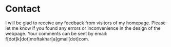 # Contact
I will be glad to receive any feedback from visitors of my homepage. Please let me know if you found any errors or 
inconvenience in the design of the webpage. Your comments can be sent by email: f[dot]k[dot]moftakhar[a]gmail[dot]com.
